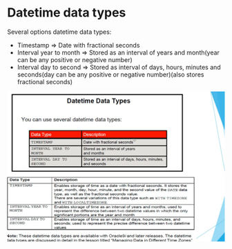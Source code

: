 # Datetime data types

Several options datetime data types:
- Timestamp => Date with fractional seconds
- Interval year to month => Stored as an interval of years and month(year can be any positive or negative number)
- Interval day to second => Stored as interval of days, hours, minutes and seconds(day can be any positive or negative number)(also stores fractional seconds)

![Alt text](../resources/timestamp.png)